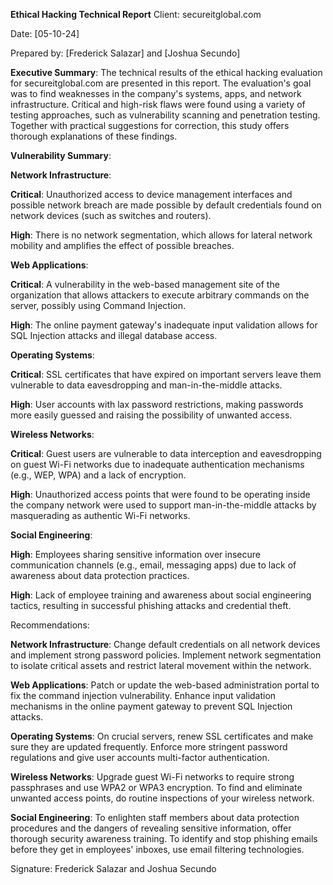 **Ethical Hacking Technical Report**
Client: secureitglobal.com

Date: [05-10-24]

Prepared by: [Frederick Salazar] and [Joshua Secundo]

 **Executive Summary**:
 The technical results of the ethical hacking evaluation for secureitglobal.com are presented in this report. The evaluation's goal was to find weaknesses in the company's systems, apps, and network infrastructure. Critical and high-risk flaws were found using a variety of testing approaches, such as vulnerability scanning and penetration testing. Together with practical suggestions for correction, this study offers thorough explanations of these findings.

 **Vulnerability Summary**:

 **Network Infrastructure**:
  
  **Critical**: Unauthorized access to device management interfaces and possible network breach are made possible by default credentials found on network devices (such as switches and routers).
 
  **High**: There is no network segmentation, which allows for lateral network mobility and amplifies the effect of possible breaches.
  
  **Web Applications**:
  
  **Critical**: A vulnerability in the web-based management site of the organization that allows attackers to execute arbitrary commands on the server, possibly using Command Injection.
  
  **High**: The online payment gateway's inadequate input validation allows for SQL Injection attacks and illegal database access.
  
  **Operating Systems**:
  
  **Critical**: SSL certificates that have expired on important servers leave them vulnerable to data eavesdropping and man-in-the-middle attacks.
 
  **High**: User accounts with lax password restrictions, making passwords more easily guessed and raising the possibility of unwanted access.
  
  **Wireless Networks**:
  
  **Critical**: Guest users are vulnerable to data interception and eavesdropping on guest Wi-Fi networks due to inadequate authentication mechanisms (e.g., WEP, WPA) and a lack of encryption.
  
  **High**: Unauthorized access points that were found to be operating inside the company network were used to support man-in-the-middle attacks by masquerading as authentic Wi-Fi networks.
  
  **Social Engineering**:
  
  **High**: Employees sharing sensitive information over insecure communication channels (e.g., email, messaging apps) due to lack of awareness about data protection practices.
  
  **High**: Lack of employee training and awareness about social engineering tactics, resulting in successful phishing attacks and credential theft.
 
  Recommendations:
  
  **Network Infrastructure**:
  Change default credentials on all network devices and implement strong password policies.
  Implement network segmentation to isolate critical assets and restrict lateral movement within the network.
 
  **Web Applications**:
  Patch or update the web-based administration portal to fix the command injection vulnerability.
  Enhance input validation mechanisms in the online payment gateway to prevent SQL Injection attacks.
 
  **Operating Systems**:
  On crucial servers, renew SSL certificates and make sure they are updated frequently.
  Enforce more stringent password regulations and give user accounts multi-factor authentication.
  
  **Wireless Networks**:
  Upgrade guest Wi-Fi networks to require strong passphrases and use WPA2 or WPA3 encryption.
  To find and eliminate unwanted access points, do routine inspections of your wireless network.
  
  **Social Engineering**:
  To enlighten staff members about data protection procedures and the dangers of revealing sensitive information, offer thorough security awareness training.
  To identify and stop phishing emails before they get in employees' inboxes, use email filtering technologies.
  
  Signature: Frederick Salazar and Joshua Secundo
